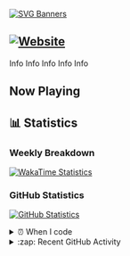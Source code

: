 [![SVG Banners](https://svg-banners.vercel.app/api?type=typeWriter&text1=👋%20Hi%20there,%20I'm%20Luca&width=1000&height=200)](https://github.com/Akshay090/svg-banners)

[![Website](https://img.shields.io/website?down_color=red&down_message=Offline&label=Website&up_color=green&up_message=Online&url=https%3A%2F%2Flucatanks.xyz)](https://lucatanks.xyz)
---

Info
Info
Info
Info
Info

## Now Playing

## 📊 Statistics

### Weekly Breakdown

[![WakaTime Statistics](https://luca-readme-stats.vercel.app/api/wakatime?username=LucaTanks&theme=luca&langs_count=5)](https://lucatanks.xyz)

### GitHub Statistics

[![GitHub Statistics](https://luca-readme-stats.vercel.app/api?username=LucaTanks)](https://lucatanks.xyz)

<details>
  <summary>⏰ When I code</summary>
<!--START_SECTION:waka-->
![Profile Views](http://img.shields.io/badge/Profile%20Views-0-blue)

**🐱 My Github Data** 

> 🏆 494 Contributions in the Year 2021
 > 
> 📦 1.0 MB Used in Github's Storage 
 > 
> 🚫 Not Opted to Hire
 > 
> 📜 7 Public Repositories 
 > 
> 🔑 8 Private Repositories  
 > 
**I'm a Night 🦉** 

```text
🌞 Morning    33 commits     ██░░░░░░░░░░░░░░░░░░░░░░░   9.59% 
🌆 Daytime    118 commits    ████████░░░░░░░░░░░░░░░░░   34.3% 
🌃 Evening    138 commits    ██████████░░░░░░░░░░░░░░░   40.12% 
🌙 Night      55 commits     ████░░░░░░░░░░░░░░░░░░░░░   15.99%

```
📅 **I'm Most Productive on Monday** 

```text
Monday       145 commits    ██████████░░░░░░░░░░░░░░░   42.15% 
Tuesday      74 commits     █████░░░░░░░░░░░░░░░░░░░░   21.51% 
Wednesday    4 commits      ░░░░░░░░░░░░░░░░░░░░░░░░░   1.16% 
Thursday     16 commits     █░░░░░░░░░░░░░░░░░░░░░░░░   4.65% 
Friday       28 commits     ██░░░░░░░░░░░░░░░░░░░░░░░   8.14% 
Saturday     54 commits     ████░░░░░░░░░░░░░░░░░░░░░   15.7% 
Sunday       23 commits     █░░░░░░░░░░░░░░░░░░░░░░░░   6.69%

```


📊 **This Week I Spent My Time On** 

```text
⌚︎ Time Zone: Europe/London

💬 Programming Languages: 
C#                       2 hrs 57 mins       ███████████░░░░░░░░░░░░░░   47.22% 
JavaScript               1 hr 25 mins        █████░░░░░░░░░░░░░░░░░░░░   22.76% 
Lua                      32 mins             ██░░░░░░░░░░░░░░░░░░░░░░░   8.6% 
PHP                      31 mins             ██░░░░░░░░░░░░░░░░░░░░░░░   8.46% 
Other                    16 mins             █░░░░░░░░░░░░░░░░░░░░░░░░   4.4%

🔥 Editors: 
Rider                    3 hrs 21 mins       █████████████░░░░░░░░░░░░   53.68% 
VS Code                  2 hrs 53 mins       ███████████░░░░░░░░░░░░░░   46.32% 
Visual Studio            0 secs              ░░░░░░░░░░░░░░░░░░░░░░░░░   0.0%

🐱‍💻 Projects: 
Discord Bot              2 hrs 58 mins       ████████████░░░░░░░░░░░░░   47.53% 
lesters-discord-bot      1 hr 28 mins        ██████░░░░░░░░░░░░░░░░░░░   23.66% 
Unknown Project          1 hr 23 mins        █████░░░░░░░░░░░░░░░░░░░░   22.25% 
RdTips1                  13 mins             █░░░░░░░░░░░░░░░░░░░░░░░░   3.52% 
release-v3.3.5           8 mins              ░░░░░░░░░░░░░░░░░░░░░░░░░   2.27%

💻 Operating System: 
Windows                  6 hrs 15 mins       █████████████████████████   100.0%

```

**I Mostly Code in Lua** 

```text
Lua                      5 repos             ██████████████░░░░░░░░░░░   55.56% 
JavaScript               3 repos             ████████░░░░░░░░░░░░░░░░░   33.33% 
PHP                      1 repo              ██░░░░░░░░░░░░░░░░░░░░░░░   11.11%

```


**Timeline**

![Chart not found](https://raw.githubusercontent.com/LucaTanks/LucaTanks/main/charts/bar_graph.png) 


 Last Updated on 17/07/2021
<!--END_SECTION:waka-->
</details>

<details>
  <summary>:zap: Recent GitHub Activity</summary>
  
<!--START_SECTION:activity-->
<!--END_SECTION:activity-->
</details>
